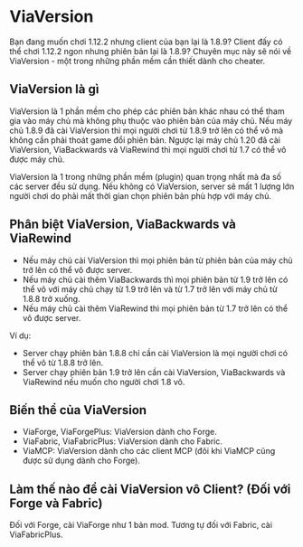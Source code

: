 # ViaVersion

Bạn đang muốn chơi 1.12.2 nhưng client của bạn lại là 1.8.9? Client đấy có thể chơi 1.12.2 ngon nhưng phiên bản lại là 1.8.9? Chuyên mục này sẽ nói về ViaVersion - một trong những phần mềm cần thiết dành cho cheater.

## ViaVersion là gì
ViaVersion là 1 phần mềm cho phép các phiên bản khác nhau có thể tham gia vào máy chủ mà không phụ thuộc vào phiên bản của máy chủ. Nếu máy chủ 1.8.9 đã cài ViaVersion thì mọi người chơi từ 1.8.9 trở lên có thể vô mà không cần phải thoát game đổi phiên bản. Ngược lại máy chủ 1.20 đã cài ViaVersion, ViaBackwards và ViaRewind thì mọi người chơi từ 1.7 có thể vô được máy chủ.

ViaVersion là 1 trong những phần mềm (plugin) quan trọng nhất mà đa số các server đều sử dụng. Nếu không có ViaVersion, server sẽ mất 1 lượng lớn người chơi do phải mất thời gian chọn phiên bản phù hợp với máy chủ.

## Phân biệt ViaVersion, ViaBackwards và ViaRewind
- Nếu máy chủ cài ViaVersion thì mọi phiên bản từ phiên bản của máy chủ trở lên có thể vô được server.
- Nếu máy chủ cài thêm ViaBackwards thì mọi phiên bản từ 1.9 trở lên có thể vô với máy chủ chạy từ 1.9 trở lên và từ 1.7 trở lên với máy chủ từ 1.8.8 trở xuống.
- Nếu máy chủ cài thêm ViaRewind thì mọi phiên bản từ 1.7 trở lên có thể vô được server.

Ví dụ:
- Server chạy phiên bản 1.8.8 chỉ cần cài ViaVersion là mọi người chơi có thể vô từ 1.8.8 trở lên.
- Server chạy phiên bản 1.9 trở lên cần cài ViaVersion, ViaBackwards và ViaRewind nếu muốn cho người chơi 1.8 vô.

## Biến thể của ViaVersion
- ViaForge, ViaForgePlus: ViaVersion dành cho Forge.
- ViaFabric, ViaFabricPlus: ViaVersion dành cho Fabric.
- ViaMCP: ViaVersion dành cho các client MCP (đôi khi ViaMCP cũng được sử dụng dành cho Forge).

## Làm thế nào để cài ViaVersion vô Client? (Đối với Forge và Fabric)
Đối với Forge, cài ViaForge như 1 bản mod. Tương tự đối với Fabric, cài ViaFabricPlus.